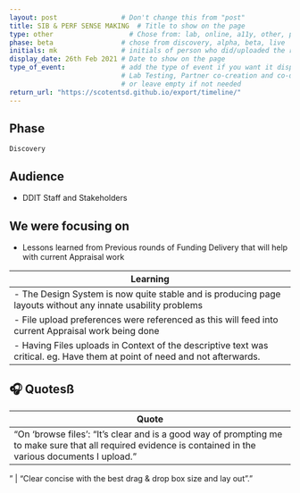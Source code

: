 ```yaml
---
layout: post                # Don't change this from "post"
title: SIB & PERF SENSE MAKING  # Title to show on the page
type: other                   # Chose from: lab, online, a11y, other, partner
phase: beta                 # chose from discovery, alpha, beta, live
initials: mk                # initials of person who did/uploaded the research
display_date: 26th Feb 2021 # Date to show on the page      
type_of_event:              # add the type of event if you want it displayed added to the heading when the post if clicked on
                            # Lab Testing, Partner co-creation and co-design, Accessibility, Online research and testing, Events, F2F and testing
                            # or leave empty if not needed
return_url: "https://scotentsd.github.io/export/timeline/"
---
```


## Phase
    Discovery

## Audience
- DDIT Staff and Stakeholders

## We were focusing on 
- Lessons learned from Previous rounds of Funding Delivery that will help with current Appraisal work

| Learning
| ---
| - The Design System is now quite stable and is producing page layouts without any innate usability problems
| - File upload preferences were referenced as this will feed into current Appraisal work being done
| - Having Files uploads in Context of the descriptive text was critical. eg. Have them at point of need and not afterwards.  




## 🎧 Quotesß

| Quote
| ---
| “On ‘browse files’: “It’s clear and is a good way of prompting me to make sure that all required evidence is contained in the various documents I upload.”
”
| “Clear concise with the best drag & drop box size and lay out”.”




<!--more-->
